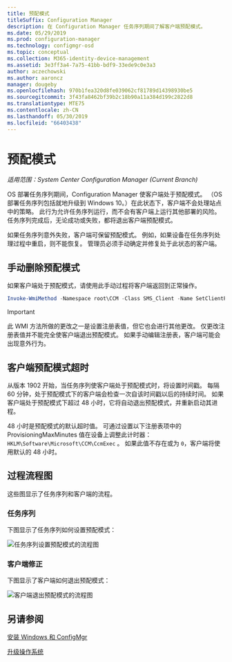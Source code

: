 ```yaml
---
title: 预配模式
titleSuffix: Configuration Manager
description: 在 Configuration Manager 任务序列期间了解客户端预配模式。
ms.date: 05/29/2019
ms.prod: configuration-manager
ms.technology: configmgr-osd
ms.topic: conceptual
ms.collection: M365-identity-device-management
ms.assetid: 3e3ff3a4-7a75-41bb-bdf9-33ede9c0e3a3
author: aczechowski
ms.author: aaroncz
manager: dougeby
ms.openlocfilehash: 970b1fea320d8fe039062cf81789d14398930be5
ms.sourcegitcommit: 3f43fa8462bf39b2c18b90a11a384d199c2822d8
ms.translationtype: MTE75
ms.contentlocale: zh-CN
ms.lasthandoff: 05/30/2019
ms.locfileid: "66403438"
---
```

# <a name="provisioning-mode"></a>预配模式

*适用范围：System Center Configuration Manager (Current Branch)*

OS 部署任务序列期间，Configuration Manager 使客户端处于预配模式。 （OS 部署任务序列包括就地升级到 Windows 10。）在此状态下，客户端不会处理站点中的策略。 此行为允许任务序列运行，而不会有客户端上运行其他部署的风险。 任务序列完成后，无论成功或失败，都将退出客户端预配模式。

如果任务序列意外失败，客户端可保留预配模式。 例如，如果设备在任务序列处理过程中重启，则不能恢复。 管理员必须手动确定并修复处于此状态的客户端。


## <a name="manually-remove-provisioning-mode"></a>手动删除预配模式

如果客户端处于预配模式，请使用此手动过程将客户端返回到正常操作。

```PowerShell
Invoke-WmiMethod -Namespace root\CCM -Class SMS_Client -Name SetClientProvisioningMode -ArgumentList $false
```

> [!Important]  
> 此 WMI 方法所做的更改之一是设置注册表值，但它也会进行其他更改。 仅更改注册表值并不能完全使客户端退出预配模式。 如果手动编辑注册表，客户端可能会出现意外行为。  


## <a name="client-provisioning-mode-timeout"></a>客户端预配模式超时

从版本 1902 开始，当任务序列使客户端处于预配模式时，将设置时间戳。 每隔 60 分钟，处于预配模式下的客户端会检查一次自该时间戳以后的持续时间。 如果客户端处于预配模式下超过 48 小时，它将自动退出预配模式，并重新启动其进程。

48 小时是预配模式的默认超时值。 可通过设置以下注册表项中的 ProvisioningMaxMinutes 值在设备上调整此计时器：`HKLM\Software\Microsoft\CCM\CcmExec`  。 如果此值不存在或为 `0`，客户端将使用默认的 48 小时。


## <a name="process-flow-diagrams"></a>过程流程图

这些图显示了任务序列和客户端的流程。

### <a name="task-sequence"></a>任务序列

下图显示了任务序列如何设置预配模式：

![任务序列设置预配模式的流程图](media/3197824-ts-flow.png)

### <a name="client-remediation"></a>客户端修正

下图显示了客户端如何退出预配模式：

![客户端退出预配模式的流程图](media/3197824-client-flow.png)


## <a name="see-also"></a>另请参阅

[安装 Windows 和 ConfigMgr](/sccm/osd/understand/task-sequence-steps#BKMK_SetupWindowsandConfigMgr)

[升级操作系统](/sccm/osd/understand/task-sequence-steps#BKMK_UpgradeOS)
